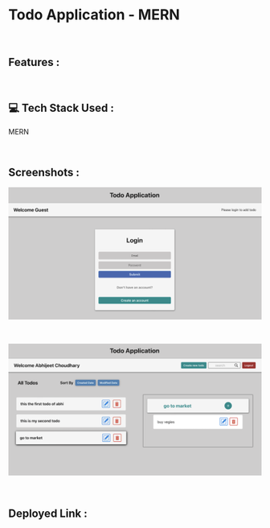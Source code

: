 # **Todo Application - MERN**



</br>

## **Features :**


</br>

## 💻 **Tech Stack Used :**

MERN

</br>

## **Screenshots :**

![Web Site Image](https://github.com/navneetkumar22/todo_app_jwt/blob/main/frontend/src/screenshots/Screenshot1.png)

<br>

![Web Site Image](https://github.com/navneetkumar22/todo_app_jwt/blob/main/frontend/src/screenshots/Screenshot2.png)

<br>

## **Deployed Link :**
<a href="https://shoppingcart-project.netlify.app/"><img src=""/></a>

<br>
